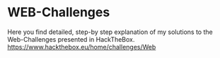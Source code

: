 # WEB-Challenges
Here you find detailed, step-by step explanation of my solutions to the Web-Challenges presented in HackTheBox.
https://www.hackthebox.eu/home/challenges/Web
